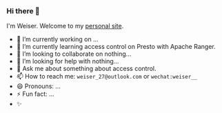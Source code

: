 ### Hi there 👋
I'm Weiser. Welcome to my [personal site](https://weiser.fun).

- 🔭 I’m currently working on ...
- 🌱 I’m currently learning access control on Presto with Apache Ranger.
- 👯 I’m looking to collaborate on nothing...
- 🤔 I’m looking for help with nothing...
- 💬 Ask me about something about access control.
- 📫 How to reach me: `weiser_27@outlook.com` or `wechat:weiser__`
- 😄 Pronouns: ...
- ⚡ Fun fact: ...
- ✨
